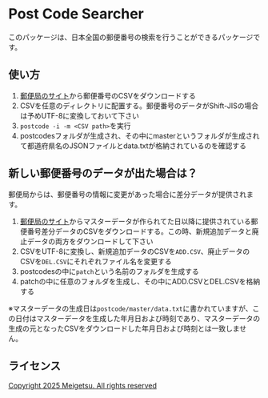 # Post Code Searcher

このパッケージは、日本全国の郵便番号の検索を行うことができるパッケージです。

## 使い方

1. [郵便局のサイト](https://www.post.japanpost.jp/zipcode/download.html)から郵便番号のCSVをダウンロードする
2. CSVを任意のディレクトリに配置する。郵便番号のデータがShift-JISの場合は予めUTF-8に変換しておいて下さい
3. ```postcode -i -m <CSV path>```を実行
4. postcodesフォルダが生成され、その中にmasterというフォルダが生成されて都道府県名のJSONファイルとdata.txtが格納されているのを確認する

## 新しい郵便番号のデータが出た場合は？

郵便局からは、郵便番号の情報に変更があった場合に差分データが提供されます。

1. [郵便局のサイト](https://www.post.japanpost.jp/zipcode/download.html)からマスターデータが作られてた日以降に提供されている郵便番号差分データのCSVをダウンロードする。この時、新規追加データと廃止データの両方をダウンロードして下さい
2. CSVをUTF-8に変換し、新規追加データのCSVを```ADD.CSV```、廃止データのCSVを```DEL.CSV```にそれぞれファイル名を変更する
3. postcodesの中に```patch```という名前のフォルダを生成する
4. patchの中に任意のフォルダを生成し、その中にADD.CSVとDEL.CSVを格納する

※マスターデータの生成日は```postcode/master/data.txt```に書かれていますが、この日付はマスターデータを生成した年月日および時刻であり、マスターデータの生成の元となったCSVをダウンロードした年月日および時刻とは一致しません。

## ライセンス

[Copyright 2025 Meigetsu. All rights reserved](https://license.meigetsu.jp/?id=8AFD146A24D641948F0A956515B897E5)
